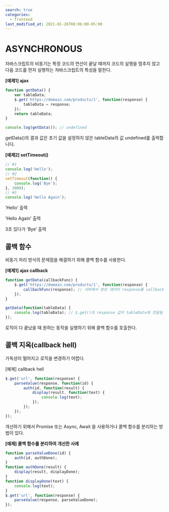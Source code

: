 ```yaml
---
search: true
categories: 
  - frontend
last_modified_at: 2021-01-26T08:06:00-05:00
---
```


# ASYNCHRONOUS

자바스크립트의 비동기는 특정 코드의 연산이 끝날 때까지 코드의 실행을 멈추지 않고 다음 코드를 먼저 실행하는 자바스크립트의 특성을 말한다.



**[예제1] ajax**

```js
function getData() {
	var tableData;
	$.get('https://domain.com/products/1', function(response) {
		tableData = response;
	});
	return tableData;
}

console.log(getData()); // undefined
```

getData()의 결과 값은 초기 값을 설정하지 않은 tableData의 값 undefined를 출력합니다.



**[예제2] setTimeout()**

```js
// #1
console.log('Hello');
// #2
setTimeout(function() {
	console.log('Bye');
}, 3000);
// #3
console.log('Hello Again');
```

‘Hello’ 출력

‘Hello Again’ 출력

3초 있다가 ‘Bye’ 출력



## 콜백 함수

비동기 처리 방식의 문제점을 해결하기 위해 콜백 함수를 사용한다.

**[예제1] ajax callback**

```js
function getData(callbackFunc) {
	$.get('https://domain.com/products/1', function(response) {
		callbackFunc(response); // 서버에서 받은 데이터 response를 callbackFunc() 함수에 넘겨줌
	});
}

getData(function(tableData) {
	console.log(tableData); // $.get()의 response 값이 tableData에 전달됨
});
```

로직이 다 끝났을 때 원하는 동작을 실행하기 위해 콜백 함수를 호출한다.



## 콜백 지옥(callback hell)

가독성이 떨어지고 로직을 변경하기 어렵다.

[예제] callback hell

```js
$.get('url', function(response) {
	parseValue(response, function(id) {
		auth(id, function(result) {
			display(result, function(text) {
				console.log(text);
			});
		});
	});
});
```



개선하기 위해서 Promise 또는 Async, Await 을 사용하거나 콜백 함수를 분리하는 방법이 있다.

**[예제] 콜백 함수를 분리하여 개선한 사례**

```js
function parseValueDone(id) {
	auth(id, authDone);
}
function authDone(result) {
	display(result, displayDone);
}
function displayDone(text) {
	console.log(text);
}
$.get('url', function(response) {
	parseValue(response, parseValueDone);
});
```

